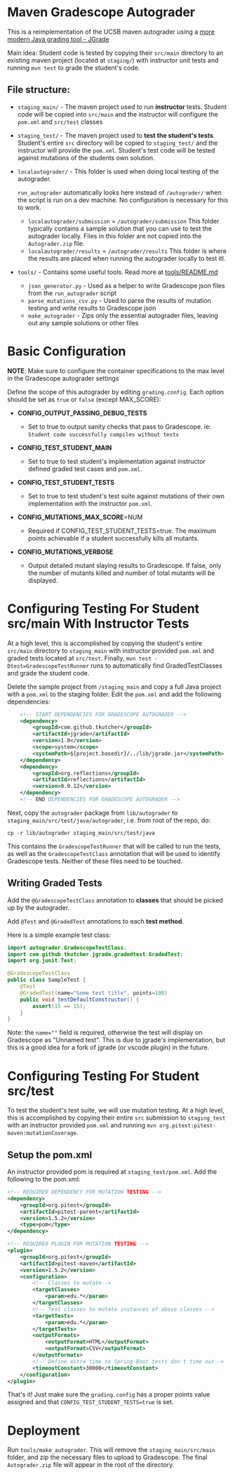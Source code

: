 # Maven Gradescope Autograder

This is a reimplementation of the UCSB maven autograder using a [more modern Java grading tool - JGrade](https://github.com/tkutcher/jgrade)

Main idea: Student code is tested by copying their `src/main` directory to an existing maven project (located at `staging/`) with instructor unit tests and running `mvn test` to grade the student's code.

## File structure:
- `staging_main/` - The maven project used to run **instructor** tests. 
  Student code will be copied into `src/main` and the instructor will configure the `pom.xml` and `src/test` classes
- `staging_test/` - The maven 
  project used to **test the student's tests**. Student's entire `src` directory will be copied to `staging_test/` and the instructor will provide the `pom.xml`. Student's test code will be tested against mutations of the students
own solution.
- `localautograder/` - This folder is used when doing local testing
  of the autograder.

  `run_autograder` automatically looks here instead of `/autograder/` when the script is run on a dev machine. No configuration is necessary for this to work.
    - `localautograder/submission` = `/autograder/submission`
      This folder typically contains a sample solution that you can
      use to test the autograder locally.   Files in this folder are
      not copied into the `Autograder.zip` file.
    - `localautograder/results` = `/autograder/results`
      This folder is where the results are placed when running the 
      autograder locally to test itl.
- `tools/` - Contains some useful tools. Read more at [tools/README.md](tools/README.md)
    - `json_generator.py` - Used as a helper to write Gradescope json files from the `run_autograder` script
    - `parse_mutations_csv.py` - Used to parse the results of mutation testing and write results to Gradescope json
    - `make_autograder` - Zips only the essential autograder files, leaving out any sample solutions or other files

# Basic Configuration
**NOTE**: Make sure to configure the container specifications to the max level in the Gradescope autograder settings

Define the scope of this autograder by editing `grading.config`. Each option should be set as `true` or `false` (except MAX_SCORE):

* **CONFIG_OUTPUT_PASSING_DEBUG_TESTS**
    * Set to true to output sanity checks that pass to Gradescope. ie: `Student code successfully compiles without tests`

* **CONFIG_TEST_STUDENT_MAIN**
    * Set to true to test student's implementation against instructor defined graded test cases and `pom.xml`.

* **CONFIG_TEST_STUDENT_TESTS**
    * Set to true to test student's test suite against mutations of their own implementation with the instructor `pom.xml`.
* **CONFIG_MUTATIONS_MAX_SCORE**=NUM
    * Required if CONFIG_TEST_STUDENT_TESTS=true. The maximum points achievable if a student successfully kills all mutants.
* **CONFIG_MUTATIONS_VERBOSE**
    * Output detailed mutant slaying results to Gradescope. If false, only the number of mutants killed and number of total mutants will be displayed.


# Configuring Testing For Student src/main With Instructor Tests
At a high level, this is accomplished by copying the student's entire `src/main` directory to `staging_main` with instructor provided `pom.xml` and graded tests located at `src/test`. Finally, `mvn test -Dtest=GradescopeTestRunner` runs to automatically find GradedTestClasses and grade the student code.

Delete the sample project from `/staging_main` and copy a full Java project with a `pom.xml` to the staging folder. Edit the `pom.xml` and add the following dependencies:
```xml
    <!-- START DEPENDENCIES FOR GRADESCOPE AUTOGRADER -->
    <dependency>
        <groupId>com.github.tkutcher</groupId>
        <artifactId>jgrade</artifactId>
        <version>1.0</version>
        <scope>system</scope>
        <systemPath>${project.basedir}/../lib/jgrade.jar</systemPath>
    </dependency>
    <dependency>
        <groupId>org.reflections</groupId>
        <artifactId>reflections</artifactId>
        <version>0.9.12</version>
    </dependency>
    <!-- END DEPENDENCIES FOR GRADESCOPE AUTOGRADER -->
```

Next, copy the `autograder` package from `lib/autograder` to `staging_main/src/test/java/autograder`, i.e. from root of the repo, do:

```
cp -r lib/autograder staging_main/src/test/java 
```

This contains the `GradescopeTestRunner` that will be called to run the tests, as well as the `GradescopeTestClass` annotation that will be used to identify Gradescope tests. Neither of these files need to be touched.

## Writing Graded Tests
Add the `@GradescopeTestClass` annotation to **classes** that should be picked up by the autograder.

Add `@Test` and `@GradedTest` annotations to each **test method**.

Here is a simple example test class:
```java
import autograder.GradescopeTestClass;
import com.github.tkutcher.jgrade.gradedtest.GradedTest;
import org.junit.Test;

@GradescopeTestClass
public class SampleTest {
    @Test
    @GradedTest(name="Some test title", points=100)
    public void testDefaultConstructor() {
        assert(15 == 15);
    }
}
```
Note: the `name=""` field is required, otherwise the test will display on Gradescope as "Unnamed test". This is due to jgrade's implementation, but this is a good idea for a fork of jgrade (or vscode plugin) in the future.

# Configuring Testing For Student src/test
To test the student's test suite, we will use mutation testing. At a high level, this is accomplished by copying their entire `src` submission to `staging_test` with an instructor provided `pom.xml` and running `mvn org.pitest:pitest-maven:mutationCoverage`.

## Setup the pom.xml
An instructor provided pom is required at `staging_test/pom.xml`. Add the following to the pom.xml:
```XML
<!-- REQUIRED DEPENDENCY FOR MUTATION TESTING -->
<dependency>
    <groupId>org.pitest</groupId>
    <artifactId>pitest-parent</artifactId>
    <version>1.5.2</version>
    <type>pom</type>
</dependency>

<!-- REQUIRED PLUGIN FOR MUTATION TESTING -->
<plugin>
    <groupId>org.pitest</groupId>
    <artifactId>pitest-maven</artifactId>
    <version>1.5.2</version>
    <configuration>
        <!-- Classes to mutate-->
        <targetClasses>
            <param>edu.*</param>
        </targetClasses>
        <!-- Test classes to mutate instances of above classes -->
        <targetTests>
            <param>edu.*</param>
        </targetTests>
        <outputFormats>
            <outputFormat>HTML</outputFormat>
            <outputFormat>CSV</outputFormat>
        </outputFormats>
        <!-- Define extra time so Spring Boot tests don't time out-->
        <timeoutConstant>30000</timeoutConstant>
    </configuration>
</plugin>
```

That's it! Just make sure the `grading.config` has a proper points value assigned and that `CONFIG_TEST_STUDENT_TESTS=true` is set.


# Deployment
Run `tools/make_autograder`. This will remove the `staging_main/src/main` folder, and zip the necessary files to upload to Gradescope. The final `Autograder.zip` file will appear in the root of the directory.
